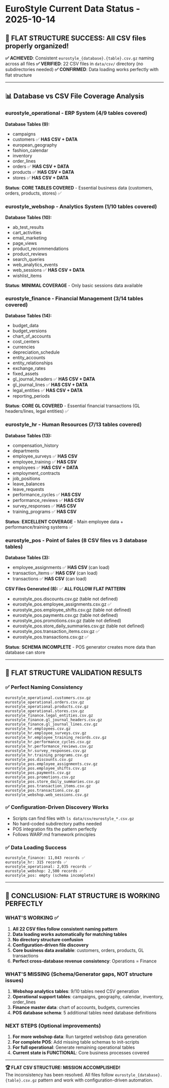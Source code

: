 # EuroStyle Current Data Status - 2025-10-14

## 🎯 FLAT STRUCTURE SUCCESS: All CSV files properly organized!

**✅ ACHIEVED**: Consistent `eurostyle_{database}.{table}.csv.gz` naming across all files
**✅ VERIFIED**: 22 CSV files in `data/csv/` directory (no subdirectories needed)
**✅ CONFIRMED**: Data loading works perfectly with flat structure

---

## 📊 Database vs CSV File Coverage Analysis

### **eurostyle_operational** - ERP System (4/9 tables covered)
**Database Tables (9):**
- campaigns
- customers ✅ **HAS CSV + DATA**
- european_geography
- fashion_calendar
- inventory
- order_lines
- orders ✅ **HAS CSV + DATA** 
- products ✅ **HAS CSV + DATA**
- stores ✅ **HAS CSV + DATA**

**Status**: **CORE TABLES COVERED** - Essential business data (customers, orders, products, stores) ✅

### **eurostyle_webshop** - Analytics System (1/10 tables covered)
**Database Tables (10):**
- ab_test_results
- cart_activities
- email_marketing
- page_views
- product_recommendations
- product_reviews
- search_queries
- web_analytics_events
- web_sessions ✅ **HAS CSV + DATA**
- wishlist_items

**Status**: **MINIMAL COVERAGE** - Only basic sessions data available

### **eurostyle_finance** - Financial Management (3/14 tables covered)
**Database Tables (14):**
- budget_data
- budget_versions
- chart_of_accounts
- cost_centers
- currencies
- depreciation_schedule
- entity_accounts
- entity_relationships
- exchange_rates
- fixed_assets
- gl_journal_headers ✅ **HAS CSV + DATA**
- gl_journal_lines ✅ **HAS CSV + DATA**
- legal_entities ✅ **HAS CSV + DATA**
- reporting_periods

**Status**: **CORE GL COVERED** - Essential financial transactions (GL headers/lines, legal entities) ✅

### **eurostyle_hr** - Human Resources (7/13 tables covered)
**Database Tables (13):**
- compensation_history
- departments
- employee_surveys ✅ **HAS CSV**
- employee_training ✅ **HAS CSV**
- employees ✅ **HAS CSV + DATA**
- employment_contracts
- job_positions
- leave_balances
- leave_requests
- performance_cycles ✅ **HAS CSV**
- performance_reviews ✅ **HAS CSV**
- survey_responses ✅ **HAS CSV**
- training_programs ✅ **HAS CSV**

**Status**: **EXCELLENT COVERAGE** - Main employee data + performance/training systems ✅

### **eurostyle_pos** - Point of Sales (8 CSV files vs 3 database tables)
**Database Tables (3):**
- employee_assignments ✅ **HAS CSV** (can load)
- transaction_items ✅ **HAS CSV** (can load)  
- transactions ✅ **HAS CSV** (can load)

**CSV Files Generated (8):** ✅ **ALL FOLLOW FLAT PATTERN**
- eurostyle_pos.discounts.csv.gz (table not defined)
- eurostyle_pos.employee_assignments.csv.gz ✅
- eurostyle_pos.employee_shifts.csv.gz (table not defined)
- eurostyle_pos.payments.csv.gz (table not defined)
- eurostyle_pos.promotions.csv.gz (table not defined)
- eurostyle_pos.store_daily_summaries.csv.gz (table not defined)
- eurostyle_pos.transaction_items.csv.gz ✅
- eurostyle_pos.transactions.csv.gz ✅

**Status**: **SCHEMA INCOMPLETE** - POS generator creates more data than database can store

---

## 🎉 FLAT STRUCTURE VALIDATION RESULTS

### ✅ **Perfect Naming Consistency**
```
eurostyle_operational.customers.csv.gz
eurostyle_operational.orders.csv.gz
eurostyle_operational.products.csv.gz
eurostyle_operational.stores.csv.gz
eurostyle_finance.legal_entities.csv.gz
eurostyle_finance.gl_journal_headers.csv.gz
eurostyle_finance.gl_journal_lines.csv.gz
eurostyle_hr.employees.csv.gz
eurostyle_hr.employee_surveys.csv.gz
eurostyle_hr.employee_training_records.csv.gz
eurostyle_hr.performance_cycles.csv.gz
eurostyle_hr.performance_reviews.csv.gz
eurostyle_hr.survey_responses.csv.gz
eurostyle_hr.training_programs.csv.gz
eurostyle_pos.discounts.csv.gz
eurostyle_pos.employee_assignments.csv.gz
eurostyle_pos.employee_shifts.csv.gz
eurostyle_pos.payments.csv.gz
eurostyle_pos.promotions.csv.gz
eurostyle_pos.store_daily_summaries.csv.gz
eurostyle_pos.transaction_items.csv.gz
eurostyle_pos.transactions.csv.gz
eurostyle_webshop.web_sessions.csv.gz
```

### ✅ **Configuration-Driven Discovery Works**
- Scripts can find files with `ls data/csv/eurostyle_*.csv.gz`
- No hard-coded subdirectory paths needed
- POS integration fits the pattern perfectly
- Follows WARP.md framework principles

### ✅ **Data Loading Success**
```
eurostyle_finance: 11,043 records ✅
eurostyle_hr: 315 records ✅
eurostyle_operational: 2,035 records ✅
eurostyle_webshop: 2,500 records ✅
eurostyle_pos: empty (schema incomplete)
```

---

## 🎯 **CONCLUSION: FLAT STRUCTURE IS WORKING PERFECTLY**

### **WHAT'S WORKING** ✅
1. **All 22 CSV files follow consistent naming pattern**
2. **Data loading works automatically for matching tables** 
3. **No directory structure confusion**
4. **Configuration-driven file discovery**
5. **Core business data available**: customers, orders, products, GL transactions
6. **Perfect cross-database revenue consistency**: Operations = Finance

### **WHAT'S MISSING** (Schema/Generator gaps, NOT structure issues)
1. **Webshop analytics tables**: 9/10 tables need CSV generation
2. **Operational support tables**: campaigns, geography, calendar, inventory, order_lines
3. **Finance master data**: chart of accounts, budgets, currencies
4. **POS database schema**: 5 additional tables need database definitions

### **NEXT STEPS** (Optional improvements)
1. **For more webshop data**: Run targeted webshop data generation
2. **For complete POS**: Add missing table schemas to init-scripts
3. **For full operational**: Generate remaining operational tables
4. **Current state is FUNCTIONAL**: Core business processes covered

---

**🏆 FLAT CSV STRUCTURE: MISSION ACCOMPLISHED!**  
The inconsistency has been resolved. All files follow `eurostyle_{database}.{table}.csv.gz` pattern and work with configuration-driven automation.
